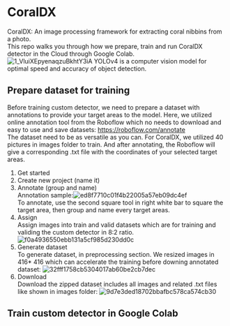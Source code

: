 # CoralDX
CoralDX: An image processing framework for extracting coral nibbins from a photo.<br />
This repo walks you through how we prepare, train and run CoralDX detector in the Cloud through Google Colab.<br />
![1_VluiXEpyenaqzuBkhtY3iA](https://user-images.githubusercontent.com/99760789/156474636-36180a09-8a37-4bbd-b76f-e8dd3e680ec1.jpeg)
YOLOv4 is a computer vision model for optimal speed and accuracy of object detection.<br />

## Prepare dataset for training
Before training custom detector, we need to prepare a dataset with annotations to provide your target areas to the model. Here, we utilized online annotation tool from the Roboflow which no needs to download and easy to use and save datasets: https://roboflow.com/annotate <br />
The dataset need to be as versatile as you can. For CoralDX, we utilized 40 pictures in images folder to train. And after annotating, the Roboflow will give a corresponding .txt file with the coordinates of your selected target areas.<br />

1. Get started<br />
2. Create new project (name it)<br />
3. Annotate (group and name)<br />
Annotation sample:![ed8f7710c01f4b22005a57eb09dc4ef](https://user-images.githubusercontent.com/99760789/156478377-41172c87-93b7-42b7-a5ca-9a9d479a781e.png)<br />
To annotate, use the second square tool in right white bar to square the target area, then group and name every target areas. <br />
4. Assign<br />
Assign images into train and valid datasets which are for training and validing the custom detector in 8:2 ratio.<br />
![f0a4936550ebb131a5cf985d230dd0c](https://user-images.githubusercontent.com/99760789/156479422-732e1d7b-d7c1-45d2-9d44-8ffe5ba7e78e.png)<br />
5. Generate dataset<br />
To generate dataset, in preprocessing section. We resized images in 416* 416 which can accelerate the training before downing annotated dataset: ![32fff1758cb5304017ab60be2cb7dec](https://user-images.githubusercontent.com/99760789/156482596-06d385ad-003d-489d-b997-52949351b6c9.png)  <br /> 
6. Download <br />
Download the zipped dataset includes all images and related .txt files like shown in images folder: ![9d7e3ded18702bbafbc578ca574cb30](https://user-images.githubusercontent.com/99760789/156482401-83e1e3f8-ffbe-4194-bb4d-89a36f65fbbb.png)<br />


## Train custom detector in Google Colab
